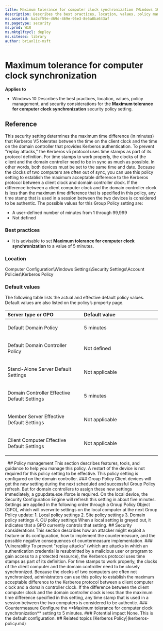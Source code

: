 ```yaml
---
title: Maximum tolerance for computer clock synchronization (Windows 10)
description: Describes the best practices, location, values, policy management, and security considerations for the Maximum tolerance for computer clock synchronization security policy setting.
ms.assetid: ba2cf59e-d69d-469e-95e3-8e6a0ba643af
ms.pagetype: security
ms.prod: W10
ms.mktglfcycl: deploy
ms.sitesec: library
author: brianlic-msft
---
```

# Maximum tolerance for computer clock synchronization
**Applies to**
-   Windows 10
Describes the best practices, location, values, policy management, and security considerations for the **Maximum tolerance for computer clock synchronization** security policy setting.
## Reference
This security setting determines the maximum time difference (in minutes) that Kerberos V5 tolerates between the time on the client clock and the time on the domain controller that provides Kerberos authentication.
To prevent "replay attacks," the Kerberos v5 protocol uses time stamps as part of its protocol definition. For time stamps to work properly, the clocks of the client and the domain controller need to be in sync as much as possible. In other words, both devices must be set to the same time and date. Because the clocks of two computers are often out of sync, you can use this policy setting to establish the maximum acceptable difference to the Kerberos protocol between a client clock and domain controller clock. If the difference between a client computer clock and the domain controller clock is less than the maximum time difference that is specified in this policy, any time stamp that is used in a session between the two devices is considered to be authentic.
The possible values for this Group Policy setting are:
-   A user-defined number of minutes from 1 through 99,999
-   Not defined
### Best practices
-   It is advisable to set **Maximum tolerance for computer clock synchronization** to a value of 5 minutes.
### Location
Computer Configuration\\Windows Settings\\Security Settings\\Account Policies\\Kerberos Policy
### Default values
The following table lists the actual and effective default policy values. Default values are also listed on the policy’s property page.
<table>
<colgroup>
<col width="50%" />
<col width="50%" />
</colgroup>
<thead>
<tr class="header">
<th align="left">Server type or GPO</th>
<th align="left">Default value</th>
</tr>
</thead>
<tbody>
<tr class="odd">
<td align="left"><p>Default Domain Policy</p></td>
<td align="left"><p>5 minutes</p></td>
</tr>
<tr class="even">
<td align="left"><p>Default Domain Controller Policy</p></td>
<td align="left"><p>Not defined</p></td>
</tr>
<tr class="odd">
<td align="left"><p>Stand-Alone Server Default Settings</p></td>
<td align="left"><p>Not applicable</p></td>
</tr>
<tr class="even">
<td align="left"><p>Domain Controller Effective Default Settings</p></td>
<td align="left"><p>5 minutes</p></td>
</tr>
<tr class="odd">
<td align="left"><p>Member Server Effective Default Settings</p></td>
<td align="left"><p>Not applicable</p></td>
</tr>
<tr class="even">
<td align="left"><p>Client Computer Effective Default Settings</p></td>
<td align="left"><p>Not applicable</p></td>
</tr>
</tbody>
</table>
 
## Policy management
This section describes features, tools, and guidance to help you manage this policy.
A restart of the device is not required for this policy setting to be effective.
This policy setting is configured on the domain controller.
### Group Policy
Client devices will get the new setting during the next scheduled and successful Group Policy refresh. But for domain controllers to assign these new settings immediately, a gpupdate.exe /force is required. On the local device, the Security Configuration Engine will refresh this setting in about five minutes.
Settings are applied in the following order through a Group Policy Object (GPO), which will overwrite settings on the local computer at the next Group Policy update:
1.  Local policy settings
2.  Site policy settings
3.  Domain policy settings
4.  OU policy settings
When a local setting is greyed out, it indicates that a GPO currently controls that setting.
## Security considerations
This section describes how an attacker might exploit a feature or its configuration, how to implement the countermeasure, and the possible negative consequences of countermeasure implementation.
### Vulnerability
To prevent "replay attacks" (which are attacks in which an authentication credential is resubmitted by a malicious user or program to gain access to a protected resource), the Kerberos protocol uses time stamps as part of its definition. For time stamps to work properly, the clocks of the client computer and the domain controller need to be closely synchronized. Because the clocks of two computers are often not synchronized, administrators can use this policy to establish the maximum acceptable difference to the Kerberos protocol between a client computer clock and a domain controller clock. If the difference between the client computer clock and the domain controller clock is less than the maximum time difference specified in this setting, any time stamp that is used in a session between the two computers is considered to be authentic.
### Countermeasure
Configure the **Maximum tolerance for computer clock synchronization** setting to 5 minutes.
### Potential impact
None. This is the default configuration.
## Related topics
[Kerberos Policy](kerberos-policy.md)
 
 
